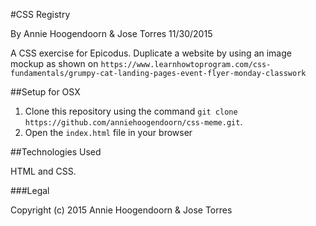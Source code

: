 #CSS Registry

By Annie Hoogendoorn & Jose Torres 11/30/2015

A CSS exercise for Epicodus. Duplicate a website by using an image mockup as shown
on `https://www.learnhowtoprogram.com/css-fundamentals/grumpy-cat-landing-pages-event-flyer-monday-classwork`


##Setup for OSX

1. Clone this repository using the command `git clone https://github.com/anniehoogendoorn/css-meme.git`.
2. Open the `index.html` file in your browser


##Technologies Used

HTML and CSS.

###Legal

Copyright (c) 2015 Annie Hoogendoorn & Jose Torres
